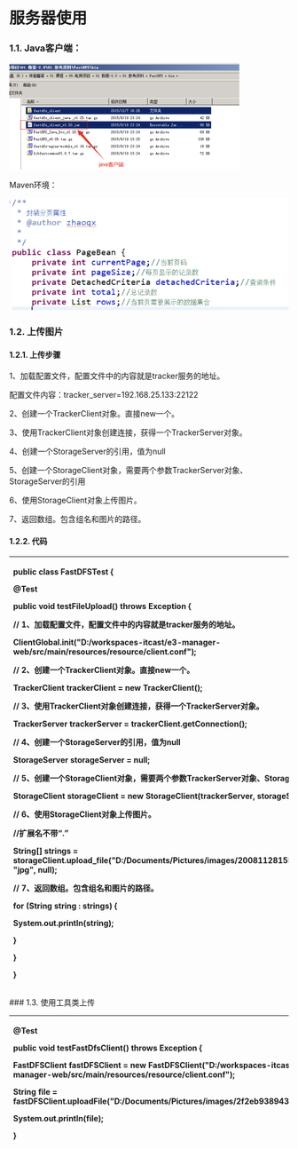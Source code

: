 # 服务器使用

### 1.1. Java客户端：

![](../../.gitbook/assets/image%20%28212%29.png)

Maven环境：

![](../../.gitbook/assets/image%20%28115%29.png)

### 1.2. 上传图片

#### 1.2.1.                  上传步骤

1、加载配置文件，配置文件中的内容就是tracker服务的地址。

配置文件内容：tracker\_server=192.168.25.133:22122

2、创建一个TrackerClient对象。直接new一个。

3、使用TrackerClient对象创建连接，获得一个TrackerServer对象。

4、创建一个StorageServer的引用，值为null

5、创建一个StorageClient对象，需要两个参数TrackerServer对象、StorageServer的引用

6、使用StorageClient对象上传图片。

7、返回数组。包含组名和图片的路径。

#### 1.2.2.                  代码

<table>
  <thead>
    <tr>
      <th style="text-align:left">
        <p><b>public</b>  <b>class</b> FastDFSTest {</p>
        <p>@Test</p>
        <p> <b>public</b>  <b>void</b> testFileUpload() <b>throws</b> Exception {</p>
        <p>// 1、加载配置文件，配置文件中的内容就是tracker服务的地址。</p>
        <p>ClientGlobal.init("D:/workspaces-itcast/e3-manager-web/src/main/resources/resource/client.conf");</p>
        <p>// 2、创建一个TrackerClient对象。直接new一个。</p>
        <p>TrackerClient trackerClient = <b>new</b> TrackerClient();</p>
        <p>// 3、使用TrackerClient对象创建连接，获得一个TrackerServer对象。</p>
        <p>TrackerServer trackerServer = trackerClient.getConnection();</p>
        <p>// 4、创建一个StorageServer的引用，值为null</p>
        <p>StorageServer storageServer = <b>null</b>;</p>
        <p>// 5、创建一个StorageClient对象，需要两个参数TrackerServer对象、StorageServer的引用</p>
        <p>StorageClient storageClient = <b>new</b> StorageClient(trackerServer, storageServer);</p>
        <p>// 6、使用StorageClient对象上传图片。</p>
        <p>//扩展名不带“.”</p>
        <p>String[] strings = storageClient.upload_file("D:/Documents/Pictures/images/200811281555127886.jpg",
          "jpg", <b>null</b>);</p>
        <p>// 7、返回数组。包含组名和图片的路径。</p>
        <p> <b>for</b> (String string : strings) {</p>
        <p>System.<b>out</b>.println(string);</p>
        <p>}</p>
        <p>}</p>
        <p>}</p>
      </th>
    </tr>
  </thead>
  <tbody></tbody>
</table>### 1.3. 使用工具类上传

<table>
  <thead>
    <tr>
      <th style="text-align:left">
        <p>@Test</p>
        <p> <b>public</b>  <b>void</b> testFastDfsClient() <b>throws</b> Exception {</p>
        <p>FastDFSClient fastDFSClient = <b>new</b> FastDFSClient("D:/workspaces-itcast/e3-manager-web/src/main/resources/resource/client.conf");</p>
        <p>String file = fastDFSClient.uploadFile("D:/Documents/Pictures/images/2f2eb938943d.jpg");</p>
        <p>System.<b>out</b>.println(file);</p>
        <p>}</p>
      </th>
    </tr>
  </thead>
  <tbody></tbody>
</table>